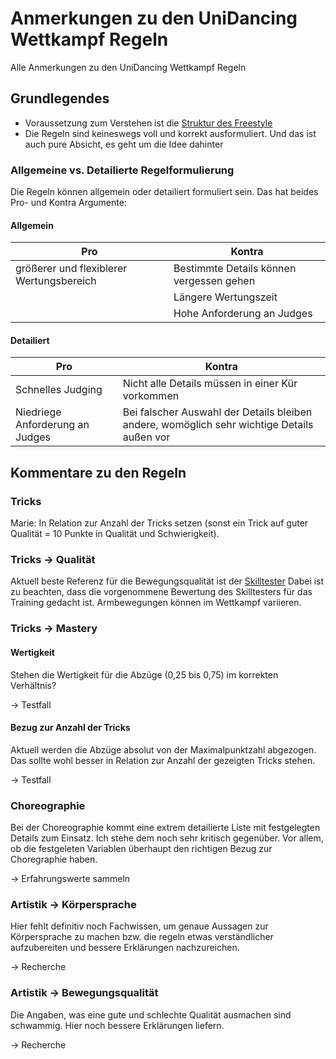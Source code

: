 # Anmerkungen zu den UniDancing Wettkampf Regeln

Alle Anmerkungen zu den UniDancing Wettkampf Regeln

## Grundlegendes

- Voraussetzung zum Verstehen ist die [Struktur des Freestyle](http://einradfahren.de/training/freestyle/struktur-des-freestyle)
- Die Regeln sind keineswegs voll und korrekt ausformuliert. Und das ist auch pure Absicht, es geht um die Idee dahinter

### Allgemeine vs. Detailierte Regelformulierung

Die Regeln können allgemein oder detailiert formuliert sein. Das hat beides Pro- und Kontra Argumente:

#### Allgemein

| Pro | Kontra |
| --- | ------ |
| größerer und flexiblerer Wertungsbereich | Bestimmte Details können vergessen gehen |
|  | Längere Wertungszeit |
|  | Hohe Anforderung an Judges |

#### Detailiert

| Pro | Kontra |
| --- | ------ |
| Schnelles Judging | Nicht alle Details müssen in einer Kür vorkommen |
| Niedriege Anforderung an Judges | Bei falscher Auswahl der Details bleiben andere, womöglich sehr wichtige Details außen vor |

## Kommentare zu den Regeln

### Tricks

Marie: In Relation zur Anzahl der Tricks setzen (sonst ein Trick auf guter Qualität = 10 Punkte in Qualität und Schwierigkeit).

### Tricks -> Qualität

Aktuell beste Referenz für die Bewegungsqualität ist der [Skilltester](http://einradfahren.de/skilltester) Dabei ist zu beachten, dass die vorgenommene Bewertung des Skilltesters für das Training gedacht ist. Armbewegungen können im Wettkampf variieren.

### Tricks -> Mastery

#### Wertigkeit
Stehen die Wertigkeit für die Abzüge (0,25 bis 0,75) im korrekten Verhältnis? 

-> Testfall

#### Bezug zur Anzahl der Tricks
Aktuell werden die Abzüge absolut von der Maximalpunktzahl abgezogen. Das sollte wohl besser in Relation zur Anzahl der gezeigten Tricks stehen. 

-> Testfall

### Choreographie

Bei der Choreographie kommt eine extrem detailierte Liste mit festgelegten Details zum Einsatz. Ich stehe dem noch sehr kritisch gegenüber. Vor allem, ob die festgeleten Variablen überhaupt den richtigen Bezug zur Choregraphie haben. 

-> Erfahrungswerte sammeln

### Artistik -> Körpersprache

Hier fehlt definitiv noch Fachwissen, um genaue Aussagen zur Körpersprache zu machen bzw. die regeln etwas verständlicher aufzubereiten und bessere Erklärungen nachzureichen.

-> Recherche

### Artistik -> Bewegungsqualität

Die Angaben, was eine gute und schlechte Qualität ausmachen sind schwammig. Hier noch bessere Erklärungen liefern.

-> Recherche
